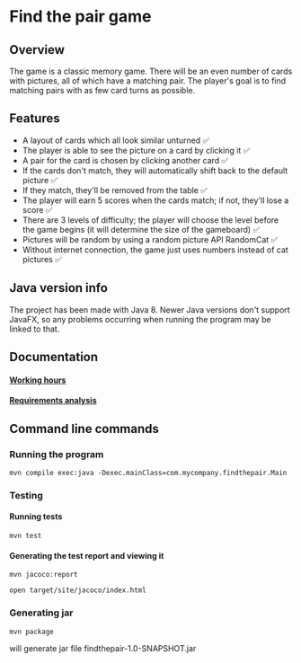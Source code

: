 # Find the pair game 

## Overview

The game is a classic memory game. There will be an even number of cards with pictures, all of which have a matching pair. The player's goal is to find matching pairs with as few card turns as possible.

## Features

- A layout of cards which all look similar unturned  ✅
- The player is able to see the picture on a card by clicking it ✅
- A pair for the card is chosen by clicking another card ✅
- If the cards don't match, they will automatically shift back to the default picture ✅
- If they match, they'll be removed from the table ✅
- The player will earn 5 scores when the cards match; if not, they'll lose a score ✅
- There are 3 levels of difficulty; the player will choose the level before the game begins (it will determine the size of the gameboard) ✅
- Pictures will be random by using a random picture API RandomCat ✅
- Without internet connection, the game just uses numbers instead of cat pictures ✅

## Java version info

The project has been made with Java 8. Newer Java versions don't support JavaFX, so any problems occurring when running the program may be linked to that.


## Documentation

#### [Working hours](findapairproject/documentation/workinghours.md)

#### [Requirements analysis](findapairproject/documentation/requirements.md)


## Command line commands

### Running the program

`mvn compile exec:java -Dexec.mainClass=com.mycompany.findthepair.Main`

### Testing

#### Running tests

`mvn test`

#### Generating the test report and viewing it

`mvn jacoco:report`

`open target/site/jacoco/index.html`

### Generating jar

`mvn package`

will generate jar file findthepair-1.0-SNAPSHOT.jar






